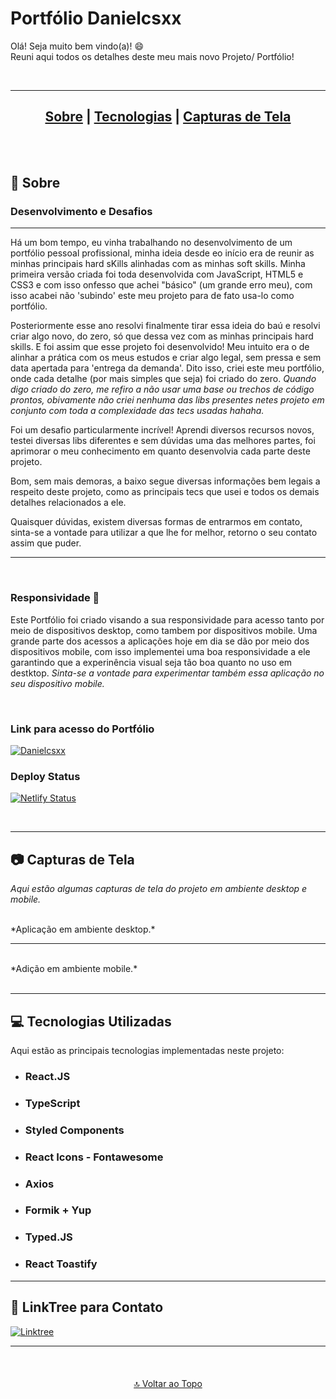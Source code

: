 # Portfólio Danielcsxx 

Olá! Seja muito bem vindo(a)! 😄 <br/>
Reuni aqui todos os detalhes deste meu mais novo Projeto/ Portfólio! <br/> 

<br/>

---
<div style="text-align: center;">
  <h2>
    <a href="#-sobre">Sobre</a> |
    <a href="#-tecnologias-utilizadas">Tecnologias</a> |
    <a href="#-capturas-de-tela">Capturas de Tela</a>
  </h2>
</div>

<br/>
<br/>

## 🧠 Sobre

### Desenvolvimento e Desafios

---

Há um bom tempo, eu vinha trabalhando no desenvolvimento de um portfólio pessoal profissional, minha ideia desde eo início era de reunir as minhas principais hard sKills alinhadas com as minhas soft skills.
Minha primeira versão criada foi toda desenvolvida com JavaScript, HTML5 e CSS3 e com isso onfesso que achei "básico" (um grande erro meu), com isso acabei não 'subindo' este meu projeto para de fato usa-lo como portfólio.

Posteriormente esse ano resolvi finalmente tirar essa ideia do baú e resolvi criar algo novo, do zero, só que dessa vez com as minhas principais hard skills.
E foi assim que esse projeto foi desenvolvido! Meu intuito era o de alinhar a prática com os meus estudos e criar algo legal, sem pressa e sem data apertada para 'entrega da demanda'. 
Dito isso, criei este meu portfólio, onde cada detalhe (por mais simples que seja) foi criado do zero. *_Quando digo criado do zero, me refiro a não usar uma base ou trechos de código prontos,
obivamente não criei nenhuma das libs presentes netes projeto em conjunto com toda a complexidade das tecs usadas hahaha._*

Foi um desafio particularmente incrível! Aprendi diversos recursos novos, testei diversas libs diferentes e sem dúvidas uma das melhores partes,
foi aprimorar o meu conhecimento em quanto desenvolvia cada parte deste projeto.

Bom, sem mais demoras, a baixo segue diversas informações bem legais a respeito deste projeto, como as principais tecs que usei e todos os demais detalhes relacionados a ele.

Quaisquer dúvidas, existem diversas formas de entrarmos em contato, sinta-se a vontade para utilizar a que lhe for melhor, retorno o seu contato assim que puder.

---

<br/>

### Responsividade 🎯

Este Portfólio foi criado visando a sua responsividade para acesso tanto por meio de dispositivos desktop, como tambem por dispositivos mobile.
Uma grande parte dos acessos a aplicações hoje em dia se dão por meio dos dispositivos mobile, com isso implementei uma boa responsividade a ele
garantindo que a experinência visual seja tão boa quanto no uso em destktop.
_Sinta-se a vontade para experimentar também essa aplicação no seu dispositivo mobile._

<br/>

### Link para acesso do Portfólio

[![Danielcsxx](https://img.shields.io/badge/Danielcsxx%20🚀-Portfólio-152AE6)](https://danielcsxx.netlify.app)

### Deploy Status 

[![Netlify Status](https://api.netlify.com/api/v1/badges/51b21e4b-eb81-493b-bb93-d7a86eb74289/deploy-status)](https://app.netlify.com/sites/danielcsxx/deploys)  

<br/>

---

## 📷 Capturas de Tela

*_Aqui estão algumas capturas de tela do projeto em ambiente desktop e mobile._* <br/>

<br/>
*Aplicação em ambiente desktop.*
<br/>

<div>
<img src="" width:"50%">

</div>


---

<br/>
*Adição em ambiente mobile.*
<br/>

<div>
<img src="" width:"60%">
</div>

<br/>

---

## 💻 Tecnologias Utilizadas

Aqui estão as principais tecnologias implementadas neste projeto:
- ### React.JS
- ### TypeScript
- ### Styled Components
- ### React Icons - Fontawesome
- ### Axios
- ### Formik + Yup
- ### Typed.JS
- ### React Toastify

---

## 🚀 LinkTree para Contato 

[![Linktree](https://img.shields.io/badge/linktree-39E09B?style=for-the-badge&logo=linktree&logoColor=white)](https://linktr.ee/daniel.csxx)

---

<br/>

<div style="text-align: center;">
  <a href="#supermarkerlist" style="display: inline-block; margin-top: 20px;">🔝 Voltar ao Topo</a>
</div>







